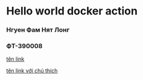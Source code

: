 # Hello world docker action


### Нгуен Фам Нят Лонг
### ФТ-390008

[tên link](https://github.com)
    
[tên link với chú thích](https://github.com "Website github")



